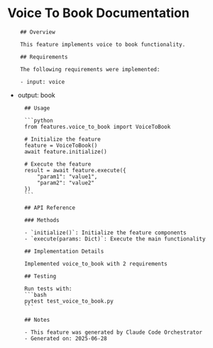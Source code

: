 # Voice To Book Documentation

        ## Overview

        This feature implements voice to book functionality.

        ## Requirements

        The following requirements were implemented:

        - input: voice
- output: book

        ## Usage

        ```python
        from features.voice_to_book import VoiceToBook

        # Initialize the feature
        feature = VoiceToBook()
        await feature.initialize()

        # Execute the feature
        result = await feature.execute({
            "param1": "value1",
            "param2": "value2"
        })
        ```

        ## API Reference

        ### Methods

        - `initialize()`: Initialize the feature components
        - `execute(params: Dict)`: Execute the main functionality

        ## Implementation Details

        Implemented voice_to_book with 2 requirements

        ## Testing

        Run tests with:
        ```bash
        pytest test_voice_to_book.py
        ```

        ## Notes

        - This feature was generated by Claude Code Orchestrator
        - Generated on: 2025-06-28
